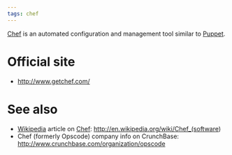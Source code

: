 ```yaml
---
tags: chef
---
```


[Chef](/wiki/Chef) is an automated configuration and management tool similar to [Puppet](/wiki/Puppet).

# Official site

-   <http://www.getchef.com/>

# See also

-   [Wikipedia](/wiki/Wikipedia) article on [Chef](/wiki/Chef): <http://en.wikipedia.org/wiki/Chef_(software>)
-   Chef (formerly Opscode) company info on CrunchBase: <http://www.crunchbase.com/organization/opscode>

